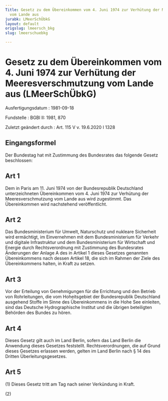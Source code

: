 ```yaml
---
Title: Gesetz zu dem Übereinkommen vom 4. Juni 1974 zur Verhütung der Meeresverschmutzung
  vom Lande aus
jurabk: LMeerSchÜbkG
layout: default
origslug: lmeersch_bkg
slug: lmeerschuebkg

---
```


# Gesetz zu dem Übereinkommen vom 4. Juni 1974 zur Verhütung der Meeresverschmutzung vom Lande aus (LMeerSchÜbkG)

Ausfertigungsdatum
:   1981-09-18

Fundstelle
:   BGBl II: 1981, 870

Zuletzt geändert durch
:   Art. 115 V v. 19.6.2020 I 1328


## Eingangsformel

Der Bundestag hat mit Zustimmung des Bundesrates das folgende Gesetz
beschlossen:


## Art 1

Dem in Paris am 11. Juni 1974 von der Bundesrepublik Deutschland
unterzeichneten Übereinkommen vom 4. Juni 1974 zur Verhütung der
Meeresverschmutzung vom Lande aus wird zugestimmt. Das Übereinkommen
wird nachstehend veröffentlicht.


## Art 2

Das Bundesministerium für Umwelt, Naturschutz und nukleare Sicherheit
wird ermächtigt, im Einvernehmen mit dem Bundesministerium für Verkehr
und digitale Infrastruktur und dem Bundesministerium für Wirtschaft
und Energie durch Rechtsverordnung mit Zustimmung des Bundesrates
Änderungen der Anlage A des in Artikel 1 dieses Gesetzes genannten
Übereinkommens nach dessen Artikel 18, die sich im Rahmen der Ziele
des Übereinkommens halten, in Kraft zu setzen.


## Art 3

Vor der Erteilung von Genehmigungen für die Errichtung und den Betrieb
von Rohrleitungen, die vom Hoheitsgebiet der Bundesrepublik
Deutschland ausgehend Stoffe im Sinne des Übereinkommens in die Hohe
See einleiten, sind das Deutsche Hydrographische Institut und die
übrigen beteiligten Behörden des Bundes zu hören.


## Art 4

Dieses Gesetz gilt auch im Land Berlin, sofern das Land Berlin die
Anwendung dieses Gesetzes feststellt. Rechtsverordnungen, die auf
Grund dieses Gesetzes erlassen werden, gelten im Land Berlin nach § 14
des Dritten Überleitungsgesetzes.


## Art 5

(1) Dieses Gesetz tritt am Tag nach seiner Verkündung in Kraft.

(2)

